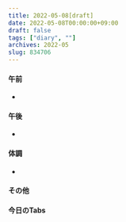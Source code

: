 ```yaml
---
title: 2022-05-08[draft]
date: 2022-05-08T00:00:00+09:00
draft: false
tags: ["diary", ""]
archives: 2022-05
slug: 834706
---
```

#### 午前
- 
#### 午後
- 
#### 体調
- 
#### その他
#### 今日のTabs